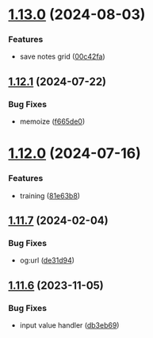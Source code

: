 # [1.13.0](https://github.com/petermihailov/metronome/compare/v1.12.1...v1.13.0) (2024-08-03)


### Features

* save notes grid ([00c42fa](https://github.com/petermihailov/metronome/commit/00c42fa9a839e298ef06e2205a46cef868c63197))



## [1.12.1](https://github.com/petermihailov/metronome/compare/v1.12.0...v1.12.1) (2024-07-22)


### Bug Fixes

* memoize ([f665de0](https://github.com/petermihailov/metronome/commit/f665de01adb2ba10fea0b599afd69f794e2b15ca))



# [1.12.0](https://github.com/petermihailov/metronome/compare/v1.11.7...v1.12.0) (2024-07-16)


### Features

* training ([81e63b8](https://github.com/petermihailov/metronome/commit/81e63b8bface50d7b74c6a852a85b39bae189020))



## [1.11.7](https://github.com/petermihailov/metronome/compare/v1.11.6...v1.11.7) (2024-02-04)


### Bug Fixes

* og:url ([de31d94](https://github.com/petermihailov/metronome/commit/de31d94e180ff64365a4a5752044f7f16847202e))



## [1.11.6](https://github.com/petermihailov/metronome/compare/v1.11.5...v1.11.6) (2023-11-05)


### Bug Fixes

* input value handler ([db3eb69](https://github.com/petermihailov/metronome/commit/db3eb69c0f3a46764f48c7aab1a760a30d4f4bd0))



